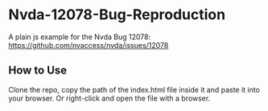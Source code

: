 # Nvda-12078-Bug-Reproduction
A plain js example for the Nvda Bug 12078: https://github.com/nvaccess/nvda/issues/12078

## How to Use
Clone the repo, copy the path of the index.html file inside it and paste it into your browser. Or right-click and open the file with a browser.
